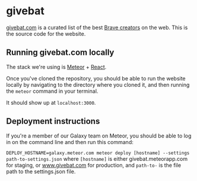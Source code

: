 # givebat
[givebat.com](https://givebat.com) is a curated list of the best [Brave creators](https://creators.brave.com) on the web. This is the source code for the website.

## Running givebat.com locally
The stack we're using is [Meteor](https://www.meteor.com/) + [React](https://reactjs.org/).

Once you've cloned the repository, you should be able to run the website locally by navigating to the directory where you cloned it, and then running the `meteor` command in your terminal.

It should show up at `localhost:3000`.

## Deployment instructions
If you're a member of our Galaxy team on Meteor, you should be able to log in on the command line and then run this command:

`DEPLOY_HOSTNAME=galaxy.meteor.com meteor deploy [hostname] --settings path-to-settings.json` where `[hostname]` is either givebat.meteorapp.com for staging, or www.givebat.com for production, and `path-to-` is the file path to the settings.json file.
